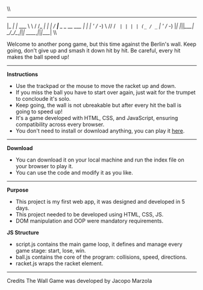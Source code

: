 \\\
  _____ _         __      __    _ _    ___                
 |_   _| |_  ___  \ \    / /_ _| | |  / __|__ _ _ __  ___ 
   | | | ' \/ -_)  \ \/\/ / _` | | | | (_ / _` | '  \/ -_)
   |_| |_||_\___|   \_/\_/\__,_|_|_|  \___\__,_|_|_|_\___|
\\\                                                          
                                                       



Welcome to another pong game, but this time against the Berlin's wall.
Keep going, don't give up and smash it down hit by hit.
Be careful, every hit makes the ball speed up!

---

**Instructions**

- Use the trackpad or the mouse to move the racket up and down.
- If you miss the ball you have to start over again, just wait for the trumpet to concloude it's solo.
- Keep going, the wall is not ubreakable but after every hit the ball is going to speed up!
- It's a game developed with HTML, CSS, and JavaScript, ensuring compatibility across every browser.
- You don't need to install or download anything, you can play it [here](https://jmarzo.github.io/thewallgame/).

---

**Download**

- You can download it on your local machine and run the index file on your browser to play it.
- You can use the code and modify it as you like.

---

**Purpose**

- This project is my first web app, it was designed and developed in 5 days.
- This project needed to be developed using HTML, CSS, JS.
- DOM manipulation and OOP were mandatory requirements.

**JS Structure**

- script.js contains the main game loop, it defines and manage every game stage: start, lose, win.
- ball.js contains the core of the program: collisions, speed, directions.
- racket.js wraps the racket element.

---

Credits
The Wall Game was developed by Jacopo Marzola
